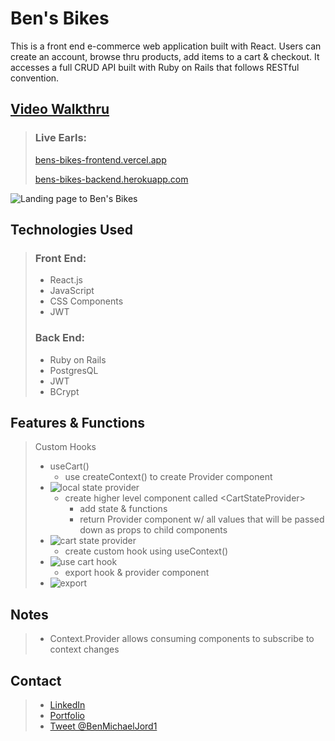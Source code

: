 # Ben's Bikes

This is a front end e-commerce web application built with React. Users can create an account, browse thru products, add items to a cart & checkout. It accesses a full CRUD API built with Ruby on Rails that follows RESTful convention.

## [Video Walkthru](https://www.youtube.com/playlist?list=PLjYC3ZkfhqCpDJl-34_mycn5KZcrrsPKR)

> ### Live Earls:
>
> [bens-bikes-frontend.vercel.app](https://bens-bikes-frontend.vercel.app/)
>
> [bens-bikes-backend.herokuapp.com](https://bens-bikes-backend.herokuapp.com/items)

![Landing page to Ben's Bikes](https://i.imgur.com/Kt3juRq.jpg)

## Technologies Used

> ### Front End:
>
> - React.js
> - JavaScript
> - CSS Components
> - JWT
>
> ### Back End:
>
> - Ruby on Rails
> - PostgresQL
> - JWT
> - BCrypt

## Features & Functions

> Custom Hooks
>
> - useCart()
>   - use createContext() to create Provider component
> - ![local state provider](https://i.imgur.com/XtDjpIt.png)
>   - create higher level component called \<CartStateProvider>
>     - add state & functions
>     - return Provider component w/ all values that will be passed down as props to child components
> - ![cart state provider](https://i.imgur.com/ymSXt0m.png)
>   - create custom hook using useContext()
> - ![use cart hook](https://i.imgur.com/WRMtv1D.png)
>   - export hook & provider component
> - ![export](https://i.imgur.com/4vwOCVi.png)

## Notes

> - Context.Provider allows consuming components to subscribe to context changes

## Contact

> - [LinkedIn](https://www.linkedin.com/in/benjamin-alt-higginbotham/)
> - [Portfolio](https://higginbotham.fun/)
> - [Tweet @BenMichaelJord1](https://twitter.com/BenMichaelJord1)
